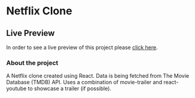 # Netflix Clone

## Live Preview

In order to see a live preview of this project please [click here](https://devnickflix.netlify.app/).

### About the project

A Netflix clone created using React. Data is being fetched from The Movie Database (TMDB) API. Uses a combination of movie-trailer and react-youtube to showcase a trailer (if possible).

